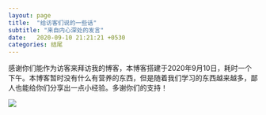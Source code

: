 ```yaml
---
layout: page
title:  "给访客们说的一些话"
subtitle: "来自内心深处的发言"
date:   2020-09-10 21:21:21 +0530
categories: 结尾
---
```

感谢你们能作为访客来拜访我的博客，本博客搭建于2020年9月10日，耗时一个下午。本博客暂时没有什么有营养的东西，但是随着我们学习的东西越来越多，鄙人也能给你们分享出一点小经验。多谢你们的支持！

<img src="{{ '/assets/img/old8.jpg' | prepend: site.baseurl }}" id="about-img">